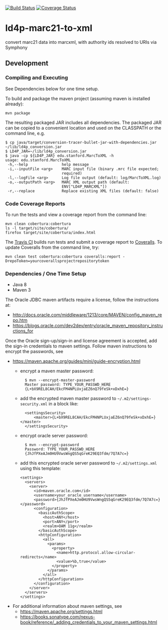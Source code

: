 [![Build Status](https://travis-ci.org/sul-dlss/ld4p-marc21-to-xml.svg?branch=master)](https://travis-ci.org/sul-dlss/ld4p-marc21-to-xml)
[![Coverage Status](https://coveralls.io/repos/github/sul-dlss/ld4p-marc21-to-xml/badge.svg?branch=master)](https://coveralls.io/github/sul-dlss/ld4p-marc21-to-xml?branch=master)

# ld4p-marc21-to-xml
convert marc21 data into marcxml, with authority ids resolved to URIs via Symphony

## Development

### Compiling and Executing

See Dependencies below for one time setup.

To build and package the maven project (assuming maven is installed already):
```
mvn package
```

The resulting packaged JAR includes all dependencies.  The
packaged JAR can be copied to a convenient location and used on the CLASSPATH or the command line, e.g.
```
$ cp java/target/conversion-tracer-bullet-jar-with-dependencies.jar ~/lib/ld4p_conversion.jar
$ LD4P_JAR=~/lib/ld4p_conversion.jar
$ java -cp ${LD4P_JAR} edu.stanford.MarcToXML -h
usage: edu.stanford.MarcToXML
 -h,--help               help message
 -i,--inputFile <arg>    MARC input file (binary .mrc file expected;
                         required)
 -l,--logFile <arg>      Log file output (default: log/MarcToXML.log)
 -o,--outputPath <arg>   MARC XML output path (default:
                         ENV["LD4P_MARCXML"])
 -r,--replace            Replace existing XML files (default: false)
```

### Code Coverage Reports

To run the tests and view a coverage report from the command line:
```
mvn clean cobertura:cobertura
ls -l target/site/cobertura/
firefox target/site/cobertura/index.html
```

The [Travis CI](https://travis-ci.org/sul-dlss/ld4p-marc21-to-xml) builds run tests and submit
a coverage report to [Coveralls](https://coveralls.io/github/sul-dlss/ld4p-marc21-to-xml).
To update Coveralls from the command line, try:
```
mvn clean test cobertura:cobertura coveralls:report -DrepoToken=yourcoverallsprojectrepositorytoken
```

### Dependencies / One Time Setup

- Java 8
- Maven 3

The Oracle JDBC maven artifacts require a license, follow the instructions at:
- http://docs.oracle.com/middleware/1213/core/MAVEN/config_maven_repo.htm
- https://blogs.oracle.com/dev2dev/entry/oracle_maven_repository_instructions_for

Once the Oracle sign-up/sign-in and license agreement is accepted, add the sign-in
credentials to maven settings.  Follow maven instructions to encrypt the passwords, see
- https://maven.apache.org/guides/mini/guide-encryption.html
  - encrypt a maven master password:

          $ mvn --encrypt-master-password
          Master password: TYPE_YOUR_PASSWD_HERE
          {L+bX9REL8CAH/EkcFM4NPLUxjaEZ6nQ79feSk+xDxhE=}

  - add the encrypted maven master password to `~/.m2/settings-security.xml` in a block like:

          <settingsSecurity>
              <master>{L+bX9REL8CAH/EkcFM4NPLUxjaEZ6nQ79feSk+xDxhE=}</master>
          </settingsSecurity>

  - encrypt oracle server password:

          $ mvn --encrypt-password
          Password: TYPE_YOUR_PASSWD_HERE
          {JhJfPXeAJm0HU9VwsWngQS5qGreK29EQ3fdm/7Q7A7c=}

  - add this encrypted oracle server password to `~/.m2/settings.xml` using this template:

        <settings>
          <servers>
            <server>
              <id>maven.oracle.com</id>
              <username>your_oracle_username</username>
              <password>{JhJfPXeAJm0HU9VwsWngQS5qGreK29EQ3fdm/7Q7A7c=}</password>
              <configuration>
                <basicAuthScope>
                  <host>ANY</host>
                  <port>ANY</port>
                  <realm>OAM 11g</realm>
                </basicAuthScope>
                <httpConfiguration>
                  <all>
                    <params>
                      <property>
                        <name>http.protocol.allow-circular-redirects</name>
                        <value>%b,true</value>
                      </property>
                    </params>
                  </all>
                </httpConfiguration>
              </configuration>
            </server>
          </servers>
        </settings>

- For additional information about maven settings, see
    - https://maven.apache.org/settings.html
    - https://books.sonatype.com/nexus-book/reference/_adding_credentials_to_your_maven_settings.html
